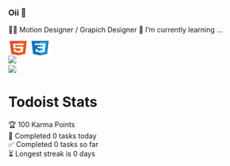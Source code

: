 
### Oii 👋 


🐱‍👓 Motion Designer / Grapich Designer
🌱 I’m currently learning ...




<div>
 <img align="center" alt="Rafa-HTML" height="30" width="40" src="https://raw.githubusercontent.com/devicons/devicon/master/icons/html5/html5-original.svg">
  <img align="center" alt="Rafa-CSS" height="30" width="40" src="https://raw.githubusercontent.com/devicons/devicon/master/icons/css3/css3-original.svg">
</div>

<div>
  <a href="https://github.com/pnlpcarolina">
  <img height="180em" src="https://github-readme-stats.vercel.app/api?username=pnlpcarolina&show_icons=true&theme=tokyonight&include_all_commits=true&count_private=true"/>
  

                                                    
      
</div>
<div>
           <a href="https://www.linkedin.com/in/pnlpcarolina/" target="_blank"><img src="https://img.shields.io/badge/LinkedIn-0077B5?style=for-the-badge&logo=linkedin&logoColor=white" target="_blank"></a> 
</div>
 
    
</div>

</div>

# Todoist Stats

<!-- TODO-IST:START -->
🏆  100 Karma Points           
🌸  Completed 0 tasks today           
✅  Completed 0 tasks so far           
⏳  Longest streak is 0 days
<!-- TODO-IST:END -->
